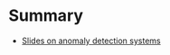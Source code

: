 # Summary

* [Slides on anomaly detection systems](./material/Anomaly-detection-systems-summary.pdf)